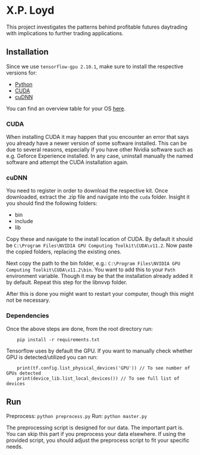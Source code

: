 # X.P. Loyd

This project investigates the patterns behind profitable futures daytrading with implications to further trading applications.

## Installation

Since we use `tensorflow-gpu 2.10.1`, make sure to install the respective versions for:

- [Python](https://www.python.org/downloads/)
- [CUDA](https://developer.nvidia.com/cuda-toolkit-archive)
- [cuDNN](https://developer.nvidia.com/cudnn)

You can find an overview table for your OS [here](https://www.tensorflow.org/install).

### CUDA

When installing CUDA it may happen that you encounter an error that says you already have a newer version of some software installed.
This can be due to several reasons, especially if you have other Nvidia software such as e.g. Geforce Experience installed.
In any case, uninstall manually the named software and attempt the CUDA installation again.

### cuDNN

You need to register in order to download the respective kit. Once downloaded, extract the .zip file and navigate into the `cuda` folder.
Insight it you should find the following folders:

- bin
- include
- lib

Copy these and navigate to the install location of CUDA. By default it should be `C:\Program Files\NVIDIA GPU Computing Toolkit\CUDA\v11.2`.
Now paste the copied folders, replacing the existing ones.

Next copy the path to the bin folder, e.g.: `C:\Program Files\NVIDIA GPU Computing Toolkit\CUDA\v11.2\bin`.
You want to add this to your `Path` environment variable. Though it may be that the installation already added it by default.
Repeat this step for the libnvvp folder.

After this is done you might want to restart your computer, though this might not be necessary.

### Dependencies

Once the above steps are done, from the root directory run:

```console
    pip install -r requirements.txt
```

Tensorflow uses by default the GPU. If you want to manually check whether GPU is detected/utilized you can run:

```console
    print(tf.config.list_physical_devices('GPU')) // To see number of GPUs detected
    print(device_lib.list_local_devices()) // To see full list of devices
```

## Run

Preprocess: `python preprocess.py`
Run: `python master.py`

The preprocessing script is designed for our data. The important part is. You can skip this part if you preprocess your data elsewhere.
If using the provided script, you should adjust the preprocess script to fit your specific needs.
